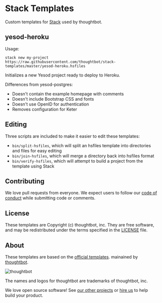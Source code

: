 # Stack Templates

Custom templates for [Stack] used by thoughtbot.

[Stack]: http://haskellstack.org

## yesod-heroku

Usage:

    stack new my-project https://raw.githubusercontent.com/thoughtbot/stack-templates/master/yesod-heroku.hsfiles

Initializes a new Yesod project ready to deploy to Heroku.

Differences from yesod-postgres:

* Doesn't contain the example homepage with comments
* Doesn't include Bootstrap CSS and fonts
* Doesn't use OpenID for authentication
* Removes configuration for Keter

## Editing

Three scripts are included to make it easier to edit these templates:

* `bin/split-hsfiles`, which will split an hsfiles template into directories and
  files for easy editing
* `bin/join-hsfiles`, which will merge a directory back into hsfiles format
* `bin/verify-hsfiles`, which will attempt to build a project from the template
  using Stack

## Contributing

We love pull requests from everyone. We expect users to follow our
[code of conduct] while submitting code or comments.

[code of conduct]: https://thoughtbot.com/open-source-code-of-conduct

## License

These templates are Copyright (c) thoughtbot, inc. They are free software, and
may be redistributed under the terms specified in the [LICENSE] file.

[LICENSE]: /LICENSE

## About

These templates are based on the [official templates].
mainained by [thoughtbot].

![thoughtbot](https://thoughtbot.com/logo.png)

The names and logos for thoughtbot are trademarks of thoughtbot, inc.

We love open source software!
See [our other projects][community]
or [hire us][hire] to help build your product.

[thoughtbot]: https://thoughtbot.com
[official templates]: https://github.com/commercialhaskell/stack-templates
[community]: https://thoughtbot.com/community?utm_source=github
[hire]: https://thoughtbot.com/hire-us?utm_source=github
